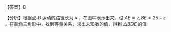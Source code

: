 【答案】B

【分析】根据点 $D$ 运动的路径长为 $x$ ，在图中表示出来，设 $A E = z , B E = 2 5 - z$ ，在直角三角形中，找到等量关系，求出未知数的值，得到 $\triangle B D E$ 的值
